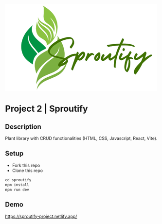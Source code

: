 ![Sproutify_logo](public/images/Sproutify_logo.png)

# Project 2 | Sproutify


## Description

Plant library with CRUD functionalities (HTML, CSS, Javascript, React, Vite).


## Setup

- Fork this repo
- Clone this repo

```shell
cd sproutify
npm install
npm run dev
```


## Demo 

https://sproutify-project.netlify.app/